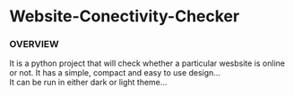 # Website-Conectivity-Checker

### OVERVIEW
It is a python project that will check whether a particular wesbsite is online or not. It has a simple, compact and easy to use design...<br />
It can be run in either dark or light theme...
